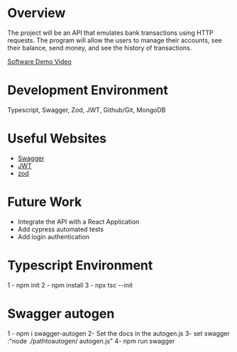 # Overview

The project will be an API that emulates bank transactions using HTTP requests. The program will allow the users to manage their accounts, see their balance, send money, and see the history of transactions.

[Software Demo Video](http://youtube.link.goes.here)

# Development Environment

Typescript, Swagger, Zod, JWT, Github/Git, MongoDB

# Useful Websites

- [Swagger](https://swagger.io/docs/)
- [JWT](https://jwt.io/)
- [zod](https://www.npmjs.com/package/zod)

# Future Work

- Integrate the API with a React Application
- Add cypress automated tests
- Add login authentication

# Typescript Environment

1 - npm init
2 - npm install
3 - npx tsc --init

# Swagger autogen

1 - npm i swagger-autogen
2- Set the docs in the autogen.js
3- set swagger :"node ./pathtoautogen/ autogen.js"
4- npm run swagger

